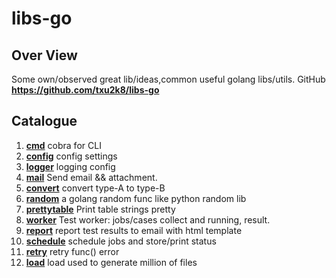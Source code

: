 # libs-go
## **Over View**
Some own/observed great lib/ideas,common useful golang libs/utils.
GitHub **https://github.com/txu2k8/libs-go**

## Catalogue
1. [**cmd**](https://github.com/txu2k8/libs-go/cmd) cobra for CLI 
1. [**config**](https://github.com/txu2k8/libs-go/config) config settings 
1. [**logger**](https://github.com/txu2k8/libs-go/logger) logging config
1. [**mail**](https://github.com/txu2k8/libs-go/mail) Send email && attachment.
1. [**convert**](https://github.com/txu2k8/libs-go/convert) convert type-A to type-B
1. [**random**](https://github.com/txu2k8/libs-go/random) a golang random func like python random lib
1. [**prettytable**](https://github.com/txu2k8/libs-go/prettytable) Print table strings pretty
1. [**worker**](https://github.com/txu2k8/libs-go/worker) Test worker: jobs/cases collect and running, result.
1. [**report**](https://github.com/txu2k8/libs-go/report) report test results to email with html template
1. [**schedule**](https://github.com/txu2k8/libs-go/schedule) schedule jobs and store/print status
1. [**retry**](https://github.com/txu2k8/libs-go/retry) retry func() error
1. [**load**](https://github.com/txu2k8/libs-go/load) load used to generate million of files


